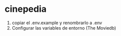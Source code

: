 # cinepedia

1. copiar el .env.example y renombrarlo a .env
2. Configurar las variables de entorno (The Moviedb)
